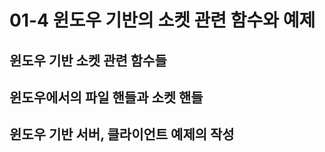# 01-4 윈도우 기반의 소켓 관련 함수와 예제

## 윈도우 기반 소켓 관련 함수들

## 윈도우에서의 파일 핸들과 소켓 핸들

## 윈도우 기반 서버, 클라이언트 예제의 작성

